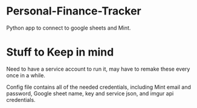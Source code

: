 # Personal-Finance-Tracker
 Python app to connect to google sheets and Mint.



 # Stuff to Keep in mind


Need to have a service account to run it, may have to remake these every once in a while.

Config file contains all of the needed credentials, including Mint email and password, Google sheet name, key and service json, and imgur api credentials.

